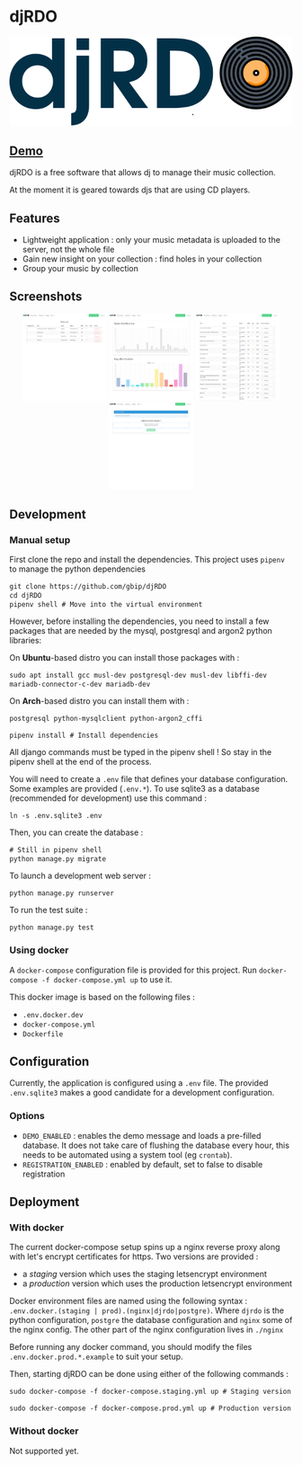 # djRDO

<div href="https://demo3.djrdo.org" style="text-align:center"><img alt="djRDO banner" src="assets/banner.png" /></div>

## [Demo](https://demo3.djrdo.org)

djRDO is a free software that allows dj to manage their music collection.

At the moment it is geared towards djs that are using CD players.

## Features


* Lightweight application : only your music metadata is uploaded to the server, not the whole file
* Gain new insight on your collection : find holes in your collection
* Group your music by collection

## Screenshots
 <p align="middle">
<img href="https://github.com/gbip/djRDO/blob/master/readme_assets/collection.png?raw=true" alt="Collection view screenshot" src="https://github.com/gbip/djRDO/blob/master/readme_assets/collection.png?raw=true" width="150">
<img href="https://github.com/gbip/djRDO/blob/master/readme_assets/insights.png?raw=true" alt="Collection view screenshot" src="https://github.com/gbip/djRDO/blob/master/readme_assets/insights.png?raw=true" width="150">
<img href="https://github.com/gbip/djRDO/blob/master/readme_assets/music.png?raw=true" alt="Collection view screenshot" src="https://github.com/gbip/djRDO/blob/master/readme_assets/music.png?raw=true" width="150">
<img href="https://github.com/gbip/djRDO/blob/master/readme_assets/upload.png?raw=true" alt="Collection view screenshot" src="https://github.com/gbip/djRDO/blob/master/readme_assets/upload.png?raw=true" width="150">
</p>


## Development

### Manual setup

First clone the repo and install the dependencies.
This project uses `pipenv` to manage the python dependencies

```shell
git clone https://github.com/gbip/djRDO
cd djRDO
pipenv shell # Move into the virtual environment
```

However, before installing the dependencies, you need to install a few packages that are needed by the mysql, postgresql and argon2 python libraries:

On **Ubuntu**-based distro you can install those packages with :
```shell
sudo apt install gcc musl-dev postgresql-dev musl-dev libffi-dev mariadb-connector-c-dev mariadb-dev
```    

On **Arch**-based distro you can install them with :
```shell
postgresql python-mysqlclient python-argon2_cffi
```

```shell
pipenv install # Install dependencies
```

All django commands must be typed in the pipenv shell !
So stay in the pipenv shell at the end of the process.

You will need to create a `.env` file that defines your database configuration.
Some examples are provided (`.env.*`). To use sqlite3 as a database (recommended for development) use this command :

```shell
ln -s .env.sqlite3 .env
```


Then, you can create the database :

```shell
# Still in pipenv shell
python manage.py migrate
```

To launch a development web server : 

```shell
python manage.py runserver
```

To run the test suite :

```shell
python manage.py test
```

### Using docker


A `docker-compose` configuration file is provided for this project.
Run `docker-compose -f docker-compose.yml up` to use it.

This docker image is based on the following files :
* `.env.docker.dev`
* `docker-compose.yml`
* `Dockerfile`

## Configuration

Currently, the application is configured using a `.env` file. The provided `.env.sqlite3` makes a good candidate for a 
development configuration.

### Options

* `DEMO_ENABLED` : enables the demo message and loads a pre-filled database. It does not take care of flushing the database
every hour, this needs to be automated using a system tool (eg `crontab`).
* `REGISTRATION_ENABLED` : enabled by default, set to false to disable registration

## Deployment

### With docker

The current docker-compose setup spins up a nginx reverse proxy along with let's encrypt certificates for https.
Two versions are provided :
* a *staging* version which uses the staging letsencrypt environment
* a *production* version which uses the production letsencrypt environment

Docker environment files are named using the following syntax : `.env.docker.(staging | prod).(nginx|djrdo|postgre)`.
Where `djrdo` is the python configuration, `postgre` the database configuration and `nginx` some of the nginx config.
The other part of the nginx configuration lives in `./nginx`

Before running any docker command, you should modify the files `.env.docker.prod.*.example` to suit your setup.

Then, starting djRDO can be done using either of the following commands :
```shell
sudo docker-compose -f docker-compose.staging.yml up # Staging version
```

```shell
sudo docker-compose -f docker-compose.prod.yml up # Production version
```

### Without docker

Not supported yet.
